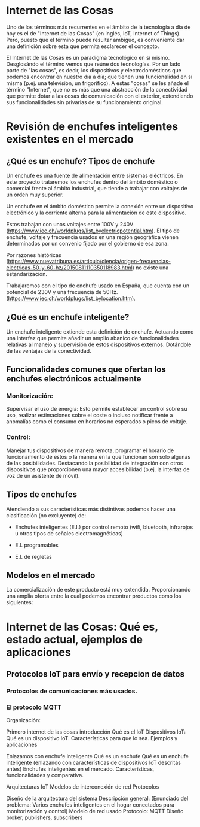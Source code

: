 # Internet de las Cosas

Uno de los términos más recurrentes en el ámbito de la tecnología a
día de hoy es el de "Internet de las Cosas" (en inglés, IoT, Internet
of Things). Pero, puesto que el término puede resultar ambiguo, es
conveniente dar una definición sobre esta que permita esclarecer el
concepto.

El Internet de las Cosas es un paradigma tecnológico en sí
mismo. Desglosándo el término vemos que reúne dos tecnologías. Por un
lado parte de "las cosas", es decir, los dispositivos y
electrodomésticos que podemos encontrar en nuestro día a día; que
tienen una funcionalidad en sí misma (p.ej. una televisión, un
frigorífico). A estas "cosas" se les añade el término "Internet", que
no es más que una abstracción de la conectividad que permite dotar a
las cosas de comunicación con el exterior, extendiendo sus
funcionalidades sin privarlas de su funcionamiento original.

# Revisión de enchufes inteligentes existentes en el mercado

## ¿Qué es un enchufe? Tipos de enchufe

Un enchufe es una fuente de alimentación entre sistemas eléctricos. En
este proyecto trataremos los enchufes dentro del ámbito doméstico o
comercial frente al ámbito industrial, que tiende a trabajar con
voltajes de un orden muy superior.

Un enchufe en el ámbito doméstico permite la conexión entre un
dispositivo electrónico y la corriente alterna para la alimentación de
este dispositivo.

Estos trabajan con unos voltajes entre 100V y 240V
(https://www.iec.ch/worldplugs/list_byelectricpotential.htm). El tipo
de enchufe, voltaje y frecuencia usados en una región geográfica
vienen determinados por un convenio fijado por el gobierno de esa
zona.

Por razones históricas
(https://www.nuevatribuna.es/articulo/ciencia/origen-frecuencias-electricas-50-y-60-hz/20150811110350118983.html)
no existe una estandarización. 

Trabajaremos con el tipo de enchufe usado en España, que cuenta con un
potencial de 230V y una frecuencia de 50Hz. (https://www.iec.ch/worldplugs/list_bylocation.htm).

## ¿Qué es un enchufe inteligente?

Un enchufe inteligente extiende esta definición de enchufe. Actuando
como una interfaz que permite añadir un amplio abanico de
funcionalidades relativas al manejo y supervisión de estos
dispositivos externos. Dotándole de las ventajas de la conectividad.

## Funcionalidades comunes que ofertan los enchufes electrónicos actualmente

### Monitorización: 

Supervisar el uso de energía: Esto permite establecer un control sobre
su uso, realizar estimaciones sobre el coste o incluso notificar
frente a anomalías como el consumo en horarios no esperados o picos de
voltaje.

### Control:

Manejar tus dispositivos de manera remota, programar el horario de
funcionamiento de estos o la manera en la que funcionan son solo
algunas de las posibilidades. Destacando la posibilidad de integración
con otros dispositivos que proporcionen una mayor accesibilidad
(p.ej. la interfaz de voz de un asistente de móvil).

## Tipos de enchufes

Atendiendo a sus características más distintivas podemos hacer una
clasificación (no excluyente) de:

- Enchufes inteligentes (E.I.) por control remoto (wifi, bluetooth,
  infrarojos u otros tipos de señales electromagnéticas)

- E.I. programables

- E.I. de regletas

## Modelos en el mercado

La comercialización de este producto está muy
extendida. Proporcionando una amplia oferta entre la cual podemos
encontrar productos como los siguientes:


# Internet de las Cosas: Qué es, estado actual, ejemplos de aplicaciones

## Protocolos IoT para envío y recepcion de datos

### Protocolos de comunicaciones más usados.

### El protocolo MQTT


Organización:

Primero internet de las cosas introducción
	Qué es el IoT
	Dispositivos IoT: Qué es un dispositivo IoT. Características para que lo sea.
	Ejemplos y aplicaciones

Enlazamos con enchufe inteligente
	Qué es un enchufe
	Qué es un enchufe inteligente (enlazando con características de dispositivos IoT descritas antes)
	Enchufes inteligentes en el mercado. Características, funcionalidades y comparativa.

Arquitecturas IoT
	Modelos de interconexión de red
	Protocolos

Diseño de la arquitectura del sistema
	Descripción general: (Enunciado del problema: Varios enchufes inteligentes en el hogar conectados para monitorización y control)
	Modelo de red usado
	Protocolo: MQTT
	Diseño broker, publishers, subscribers
	
